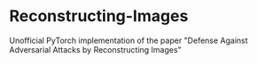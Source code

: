 # Reconstructing-Images

Unofficial PyTorch implementation of the paper "Defense Against Adversarial Attacks by Reconstructing Images"
